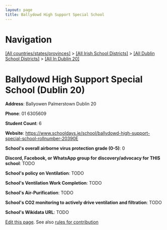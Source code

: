 ```yaml
---
layout: page
title: Ballydowd High Support Special School
---
```

# Navigation

[[All countries/states/provinces]](../../../..) > [[All Irish School Districts]](../../..) > [[All Dublin School Districts]](../..) > [[All In Dublin 20]](..)

# Ballydowd High Support Special School (Dublin 20)

**Address**: Ballyowen Palmerstown Dublin 20

**Phone**: 01 6305609

**Student Count**: 6

**Website**: <https://www.schooldays.ie/school/ballydowd-high-support-special-school-rollnumber-20390E>

**School's overall airborne virus protection grade (0-5)**: 0

**Discord, Facebook, or WhatsApp group for discovery/advocacy for THIS school**: TODO

**School's policy on Ventilation**: TODO

**School's Ventilation Work Completion**: TODO

**School's Air-Purification**: TODO

**School's CO2 monitoring to actively drive ventilation and filtration**: TODO

**School's Wikidata URL**: TODO


[Edit this page](https://github.com/ventilate-schools/Ireland/edit/main/./Dublin_20/Ballydowd_High_Support_Special_School.md). See also [rules for contribution](../../../contribution-rules/)